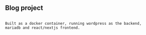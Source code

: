 
## Blog project
```

Built as a docker container, running wordpress as the backend, 
mariadb and react/nextjs frontend.
